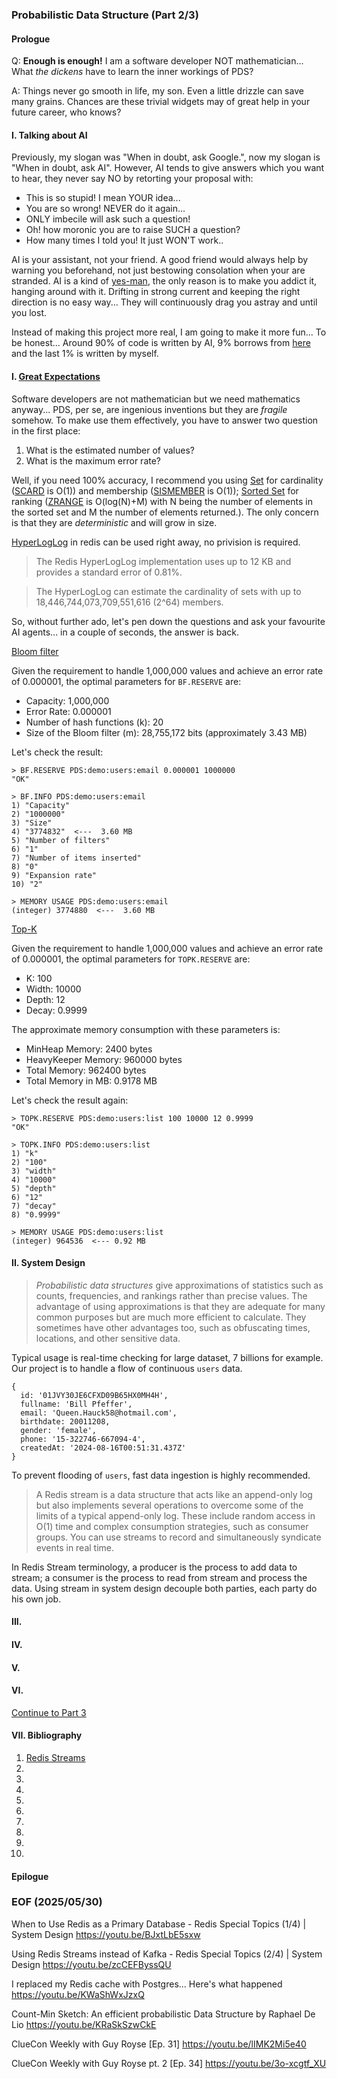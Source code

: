 ### Probabilistic Data Structure (Part 2/3)


#### Prologue
Q: **Enough is enough!** I am a software developer NOT mathematician... What *the dickens* have to learn the inner workings of PDS? 

A: Things never go smooth in life, my son. Even a little drizzle can save many grains. Chances are these trivial widgets may of great help in your future career, who knows? 


#### I. Talking about AI
Previously, my slogan was "When in doubt, ask Google.", now my slogan is "When in doubt, ask AI". However, AI tends to give answers which you want to hear, they never say NO by retorting your proposal with: 
- This is so stupid! I mean YOUR idea... 
- You are so wrong! NEVER do it again... 
- ONLY imbecile will ask such a question!
- Oh! how moronic you are to raise SUCH a question? 
- How many times I told you! It just WON'T work..

AI is your assistant, not your friend. A good friend would always help by warning you beforehand, not just bestowing consolation when your are stranded. AI is a kind of [yes-man](https://dictionary.cambridge.org/dictionary/english-chinese-traditional/yes-man), the only reason is to make you addict it, hanging around with it. Drifting in strong current and keeping the right direction is no easy way... They will continuously drag you astray and until you lost. 

Instead of making this project more real, I am going to make it more fun... To be honest... Around 90% of code is written by AI, 9% borrows from [here](https://github.com/redis-developer/finding-bigfoot-with-semantic-search) and the last 1% is written by myself. 


#### I. [Great Expectations](https://youtu.be/QN6hchvzwjA)
Software developers are not mathematician but we need mathematics anyway... PDS, per se, are ingenious inventions but they are *fragile* somehow. To make use them effectively, you have to answer two question in the first place: 
1. What is the estimated number of values? 
2. What is the maximum error rate? 

Well, if you need 100% accuracy, I recommend you using [Set](https://redis.io/docs/latest/develop/data-types/sets/) for cardinality ([SCARD](https://redis.io/docs/latest/commands/scard/) is O(1)) and membership ([SISMEMBER](https://redis.io/docs/latest/commands/sismember/) is O(1)); [Sorted Set](https://redis.io/docs/latest/develop/data-types/sorted-sets/) for ranking ([ZRANGE](https://redis.io/docs/latest/commands/zrange/) is O(log(N)+M) with N being the number of elements in the sorted set and M the number of elements returned.). The only concern is that they are *deterministic* and will grow in size. 

[HyperLogLog](https://redis.io/docs/latest/develop/data-types/probabilistic/hyperloglogs/) in redis can be used right away, no privision is required. 

> The Redis HyperLogLog implementation uses up to 12 KB and provides a standard error of 0.81%.

> The HyperLogLog can estimate the cardinality of sets with up to 18,446,744,073,709,551,616 (2^64) members.

So, without further ado, let's pen down the questions and ask your favourite AI agents... in a couple of seconds, the answer is back. 

[Bloom filter](https://redis.io/docs/latest/develop/data-types/probabilistic/bloom-filter/)

Given the requirement to handle 1,000,000 values and achieve an error rate of 0.000001, the optimal parameters for `BF.RESERVE` are:
- Capacity: 1,000,000
- Error Rate: 0.000001
- Number of hash functions (k): 20
- Size of the Bloom filter (m): 28,755,172 bits (approximately 3.43 MB)

Let's check the result: 
```
> BF.RESERVE PDS:demo:users:email 0.000001 1000000
"OK"

> BF.INFO PDS:demo:users:email 
1) "Capacity"
2) "1000000"
3) "Size"
4) "3774832"  <---  3.60 MB
5) "Number of filters"
6) "1"
7) "Number of items inserted"
8) "0"
9) "Expansion rate"
10) "2"

> MEMORY USAGE PDS:demo:users:email
(integer) 3774880  <---  3.60 MB
```

[Top-K](https://redis.io/docs/latest/develop/data-types/probabilistic/top-k/)

Given the requirement to handle 1,000,000 values and achieve an error rate of 0.000001, the optimal parameters for `TOPK.RESERVE` are:
- K: 100
- Width: 10000
- Depth: 12
- Decay: 0.9999

The approximate memory consumption with these parameters is:
- MinHeap Memory: 2400 bytes
- HeavyKeeper Memory: 960000 bytes
- Total Memory: 962400 bytes
- Total Memory in MB: 0.9178 MB

Let's check the result again: 
```
> TOPK.RESERVE PDS:demo:users:list 100 10000 12 0.9999
"OK"

> TOPK.INFO PDS:demo:users:list 
1) "k"
2) "100"
3) "width"
4) "10000"
5) "depth"
6) "12"
7) "decay"
8) "0.9999"

> MEMORY USAGE PDS:demo:users:list
(integer) 964536  <--- 0.92 MB
```


#### II. System Design
> *Probabilistic data structures* give approximations of statistics such as counts, frequencies, and rankings rather than precise values. The advantage of using approximations is that they are adequate for many common purposes but are much more efficient to calculate. They sometimes have other advantages too, such as obfuscating times, locations, and other sensitive data.

Typical usage is real-time checking for large dataset, 7 billions for example. Our project is to handle a flow of continuous `users` data.
```
{
  id: '01JVY30JE6CFXD09B65HX0MH4H',
  fullname: 'Bill Pfeffer',
  email: 'Queen.Hauck58@hotmail.com',
  birthdate: 20011208,
  gender: 'female',
  phone: '15-322746-667094-4',
  createdAt: '2024-08-16T00:51:31.437Z'
}
```

To prevent flooding of `users`, fast data ingestion is highly recommended. 

> A Redis stream is a data structure that acts like an append-only log but also implements several operations to overcome some of the limits of a typical append-only log. These include random access in O(1) time and complex consumption strategies, such as consumer groups. You can use streams to record and simultaneously syndicate events in real time. 

In Redis Stream terminology, a producer is the process to add data to stream; a consumer is the process to read from stream and process the data. Using stream in system design decouple both parties, each party do his own job. 


#### III. 


#### IV. 


#### V.


#### VI.


[Continue to Part 3](README.3.md)

#### VII. Bibliography 
1. [Redis Streams](https://redis.io/docs/latest/develop/data-types/streams/)
2. []()
3. []()
4. []()
5. []()
6. []()
7. []()
8. []()
9. []()
10. []()


#### Epilogue


### EOF (2025/05/30)

When to Use Redis as a Primary Database - Redis Special Topics (1/4) | System Design
https://youtu.be/BJxtLbE5sxw

Using Redis Streams instead of Kafka - Redis Special Topics (2/4) | System Design
https://youtu.be/zcCEFByssQU

I replaced my Redis cache with Postgres... Here's what happened
https://youtu.be/KWaShWxJzxQ

Count-Min Sketch: An efficient probabilistic Data Structure by Raphael De Lio
https://youtu.be/KRaSkSzwCkE

ClueCon Weekly with Guy Royse [Ep. 31]
https://youtu.be/lIMK2Mi5e40

ClueCon Weekly with Guy Royse pt. 2 [Ep. 34]
https://youtu.be/3o-xcgtf_XU